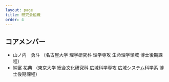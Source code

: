 ```yaml
---
layout: page
title: 研究会組織
order: 4
---
```


## コアメンバー

- 山ノ内　勇斗 （名古屋大学 理学研究科 理学専攻 生命理学領域 博士後期課程）
- 納富 祐典 （東京大学 総合文化研究科 広域科学専攻 広域システム科学系 博士後期課程）
